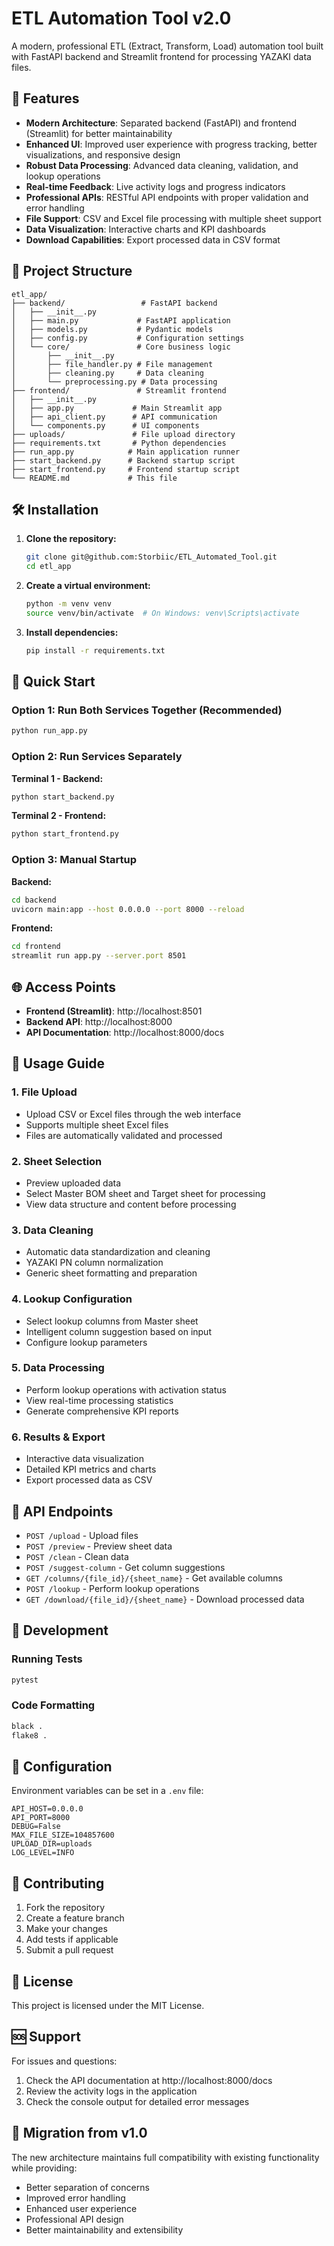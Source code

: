# ETL Automation Tool v2.0

A modern, professional ETL (Extract, Transform, Load) automation tool built with FastAPI backend and Streamlit frontend for processing YAZAKI data files.

## 🚀 Features

- **Modern Architecture**: Separated backend (FastAPI) and frontend (Streamlit) for better maintainability
- **Enhanced UI**: Improved user experience with progress tracking, better visualizations, and responsive design
- **Robust Data Processing**: Advanced data cleaning, validation, and lookup operations
- **Real-time Feedback**: Live activity logs and progress indicators
- **Professional APIs**: RESTful API endpoints with proper validation and error handling
- **File Support**: CSV and Excel file processing with multiple sheet support
- **Data Visualization**: Interactive charts and KPI dashboards
- **Download Capabilities**: Export processed data in CSV format

## 📁 Project Structure

```
etl_app/
├── backend/                 # FastAPI backend
│   ├── __init__.py
│   ├── main.py             # FastAPI application
│   ├── models.py           # Pydantic models
│   ├── config.py           # Configuration settings
│   └── core/               # Core business logic
│       ├── __init__.py
│       ├── file_handler.py # File management
│       ├── cleaning.py     # Data cleaning
│       └── preprocessing.py # Data processing
├── frontend/               # Streamlit frontend
│   ├── __init__.py
│   ├── app.py             # Main Streamlit app
│   ├── api_client.py      # API communication
│   └── components.py      # UI components
├── uploads/               # File upload directory
├── requirements.txt       # Python dependencies
├── run_app.py            # Main application runner
├── start_backend.py      # Backend startup script
├── start_frontend.py     # Frontend startup script
└── README.md             # This file
```

## 🛠️ Installation

1. **Clone the repository:**
   ```bash
   git clone git@github.com:Storbiic/ETL_Automated_Tool.git
   cd etl_app
   ```

2. **Create a virtual environment:**
   ```bash
   python -m venv venv
   source venv/bin/activate  # On Windows: venv\Scripts\activate
   ```

3. **Install dependencies:**
   ```bash
   pip install -r requirements.txt
   ```

## 🚀 Quick Start

### Option 1: Run Both Services Together (Recommended)
```bash
python run_app.py
```

### Option 2: Run Services Separately

**Terminal 1 - Backend:**
```bash
python start_backend.py
```

**Terminal 2 - Frontend:**
```bash
python start_frontend.py
```

### Option 3: Manual Startup

**Backend:**
```bash
cd backend
uvicorn main:app --host 0.0.0.0 --port 8000 --reload
```

**Frontend:**
```bash
cd frontend
streamlit run app.py --server.port 8501
```

## 🌐 Access Points

- **Frontend (Streamlit)**: http://localhost:8501
- **Backend API**: http://localhost:8000
- **API Documentation**: http://localhost:8000/docs

## 📖 Usage Guide

### 1. File Upload
- Upload CSV or Excel files through the web interface
- Supports multiple sheet Excel files
- Files are automatically validated and processed

### 2. Sheet Selection
- Preview uploaded data
- Select Master BOM sheet and Target sheet for processing
- View data structure and content before processing

### 3. Data Cleaning
- Automatic data standardization and cleaning
- YAZAKI PN column normalization
- Generic sheet formatting and preparation

### 4. Lookup Configuration
- Select lookup columns from Master sheet
- Intelligent column suggestion based on input
- Configure lookup parameters

### 5. Data Processing
- Perform lookup operations with activation status
- View real-time processing statistics
- Generate comprehensive KPI reports

### 6. Results & Export
- Interactive data visualization
- Detailed KPI metrics and charts
- Export processed data as CSV

## 🔧 API Endpoints

- `POST /upload` - Upload files
- `POST /preview` - Preview sheet data
- `POST /clean` - Clean data
- `POST /suggest-column` - Get column suggestions
- `GET /columns/{file_id}/{sheet_name}` - Get available columns
- `POST /lookup` - Perform lookup operations
- `GET /download/{file_id}/{sheet_name}` - Download processed data

## 🧪 Development

### Running Tests
```bash
pytest
```

### Code Formatting
```bash
black .
flake8 .
```

## 📝 Configuration

Environment variables can be set in a `.env` file:

```env
API_HOST=0.0.0.0
API_PORT=8000
DEBUG=False
MAX_FILE_SIZE=104857600
UPLOAD_DIR=uploads
LOG_LEVEL=INFO
```

## 🤝 Contributing

1. Fork the repository
2. Create a feature branch
3. Make your changes
4. Add tests if applicable
5. Submit a pull request

## 📄 License

This project is licensed under the MIT License.

## 🆘 Support

For issues and questions:
1. Check the API documentation at http://localhost:8000/docs
2. Review the activity logs in the application
3. Check the console output for detailed error messages

## 🔄 Migration from v1.0

The new architecture maintains full compatibility with existing functionality while providing:
- Better separation of concerns
- Improved error handling
- Enhanced user experience
- Professional API design
- Better maintainability and extensibility
